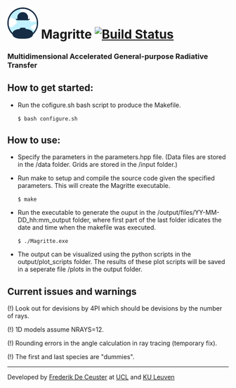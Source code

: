# <img vertical-align="middle" src="/docs/Images/Magritte_logo.png" width="70"> Magritte   [![Build Status](https://travis-ci.com/UCL/Magritte.svg?token=j3NNTbFLxGaJNsSoKgCz&branch=master)](https://travis-ci.com/UCL/Magritte)

### Multidimensional Accelerated General-purpose Radiative Transfer


How to get started:
-------------------

- Run the cofigure.sh bash script to produce the Makefile.
  ```
  $ bash configure.sh
  ```


How to use:
-----------

- Specify the parameters in the parameters.hpp file.
  (Data files are stored in the /data folder.
   Grids are stored in the /input folder.)

- Run make to setup and compile the source code given the specified parameters.
  This will create the Magritte executable.
  ```
  $ make
  ```

- Run the executable to generate the ouput in the /output/files/YY-MM-DD_hh:mm_output folder,
  where first part of the last folder idicates the date and time when the makefile was executed.
  ```
  $ ./Magritte.exe
  ```

- The output can be visualized using the python scripts in the output/plot_scripts folder.
  The results of these plot scripts will be saved in a seperate file /plots in the output folder.






Current issues and warnings
---------------------------

(!) Look out for devisions by 4PI which should be devisions by the number of rays.

(!) 1D models assume NRAYS=12.

(!) Rounding errors in the angle calculation in ray tracing (temporary fix).

(!) The first and last species are "dummies".





---

Developed by [Frederik De Ceuster](https://github.com/FrederikDeCeuster) at [UCL](https://github.com/ucl) and [KU Leuven](https://github.com/IvS-KULeuven)
